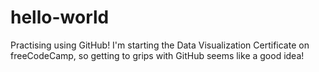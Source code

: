 # hello-world
Practising using GitHub!
I'm starting the Data Visualization Certificate on freeCodeCamp, so getting to grips with GitHub seems like a good idea!
